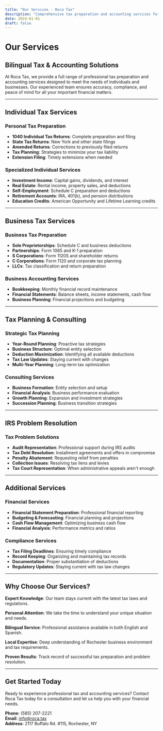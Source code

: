 ```yaml
---
title: "Our Services - Roca Tax"
description: "Comprehensive tax preparation and accounting services for individuals and businesses in Rochester, NY."
date: 2024-01-01
draft: false
---
```


# Our Services

## Bilingual Tax & Accounting Solutions

At Roca Tax, we provide a full range of professional tax preparation and accounting services designed to meet the needs of individuals and businesses. Our experienced team ensures accuracy, compliance, and peace of mind for all your important financial matters.

---

## Individual Tax Services

### Personal Tax Preparation
- **1040 Individual Tax Returns**: Complete preparation and filing
- **State Tax Returns**: New York and other state filings
- **Amended Returns**: Corrections to previously filed returns
- **Tax Planning**: Strategies to minimize your tax liability
- **Extension Filing**: Timely extensions when needed

### Specialized Individual Services
- **Investment Income**: Capital gains, dividends, and interest
- **Real Estate**: Rental income, property sales, and deductions
- **Self-Employment**: Schedule C preparation and deductions
- **Retirement Accounts**: IRA, 401(k), and pension distributions
- **Education Credits**: American Opportunity and Lifetime Learning credits

---

## Business Tax Services

### Business Tax Preparation
- **Sole Proprietorships**: Schedule C and business deductions
- **Partnerships**: Form 1065 and K-1 preparation
- **S Corporations**: Form 1120S and shareholder returns
- **C Corporations**: Form 1120 and corporate tax planning
- **LLCs**: Tax classification and return preparation

### Business Accounting Services
- **Bookkeeping**: Monthly financial record maintenance
- **Financial Statements**: Balance sheets, income statements, cash flow
- **Business Planning**: Financial projections and budgeting

---

## Tax Planning & Consulting

### Strategic Tax Planning
- **Year-Round Planning**: Proactive tax strategies
- **Business Structure**: Optimal entity selection
- **Deduction Maximization**: Identifying all available deductions
- **Tax Law Updates**: Staying current with changes
- **Multi-Year Planning**: Long-term tax optimization

### Consulting Services
- **Business Formation**: Entity selection and setup
- **Financial Analysis**: Business performance evaluation
- **Growth Planning**: Expansion and investment strategies
- **Succession Planning**: Business transition strategies

---

## IRS Problem Resolution

### Tax Problem Solutions
- **Audit Representation**: Professional support during IRS audits
- **Tax Debt Resolution**: Installment agreements and offers in compromise
- **Penalty Abatement**: Requesting relief from penalties
- **Collection Issues**: Resolving tax liens and levies
- **Tax Court Representation**: When administrative appeals aren't enough

---

## Additional Services

### Financial Services
- **Financial Statement Preparation**: Professional financial reporting
- **Budgeting & Forecasting**: Financial planning and projections
- **Cash Flow Management**: Optimizing business cash flow
- **Financial Analysis**: Performance metrics and ratios

### Compliance Services
- **Tax Filing Deadlines**: Ensuring timely compliance
- **Record Keeping**: Organizing and maintaining tax records
- **Documentation**: Proper substantiation of deductions
- **Regulatory Updates**: Staying current with tax law changes

---

## Why Choose Our Services?

**Expert Knowledge**: Our team stays current with the latest tax laws and regulations.

**Personal Attention**: We take the time to understand your unique situation and needs.

**Bilingual Service**: Professional assistance available in both English and Spanish.

**Local Expertise**: Deep understanding of Rochester business environment and tax requirements.

**Proven Results**: Track record of successful tax preparation and problem resolution.

---

## Get Started Today

Ready to experience professional tax and accounting services? Contact Roca Tax today for a consultation and let us help you with your financial needs.

**Phone**: (585) 207-2221  
**Email**: info@roca.tax  
**Address**: 2117 Buffalo Rd. #115, Rochester, NY 
